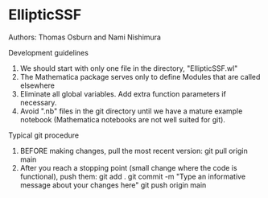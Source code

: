 # EllipticSSF

Authors: Thomas Osburn and Nami Nishimura 

Development guidelines
1. We should start with only one file in the directory, "EllipticSSF.wl"
2. The Mathematica package serves only to define Modules that are called elsewhere 
3. Eliminate all global variables. Add extra function parameters if necessary.
4. Avoid ".nb" files in the git directory until we have a mature example notebook (Mathematica notebooks are not well suited for git).

Typical git procedure
1. BEFORE making changes, pull the most recent version: 
git pull origin main
2. After you reach a stopping point (small change where the code is functional), push them:
git add .
git commit -m "Type an informative message about your changes here"
git push origin main

